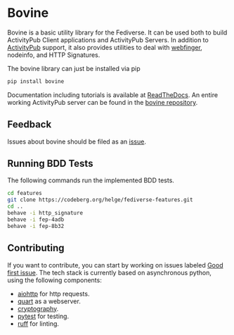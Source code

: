 # Bovine

Bovine is a basic utility library for the Fediverse. It can be used both to build ActivityPub Client applications and ActivityPub Servers. In addition to [ActivityPub](https://activitypub.rocks/) support, it also provides utilities to deal with [webfinger](https://webfinger.net), nodeinfo, and HTTP Signatures.

The bovine library can just be installed via pip

```bash
pip install bovine
```

Documentation including tutorials is available at [ReadTheDocs](https://bovine.readthedocs.io/en/latest/).
An entire working ActivityPub server can be found in the [bovine repository](https://codeberg.org/bovine/bovine/).

## Feedback

Issues about bovine should be filed as an [issue](https://codeberg.org/bovine/bovine/issues).

## Running BDD Tests

The following commands run the implemented BDD tests.

```bash
cd features
git clone https://codeberg.org/helge/fediverse-features.git
cd ..
behave -i http_signature
behave -i fep-4adb
behave -i fep-8b32
```

## Contributing

If you want to contribute, you can start by working on issues labeled [Good first issue](https://codeberg.org/bovine/bovine/issues?q=&type=all&state=open&labels=110885&milestone=0&assignee=0&poster=0). The tech stack is currently based on asynchronous python, using the following components:

- [aiohttp](https://docs.aiohttp.org/en/stable/index.html) for http requests.
- [quart](https://quart.palletsprojects.com/en/latest/) as a webserver.
- [cryptography](https://cryptography.io/en/latest/).
- [pytest](https://docs.pytest.org/en/7.3.x/) for testing.
- [ruff](https://pypi.org/project/ruff/) for linting.
